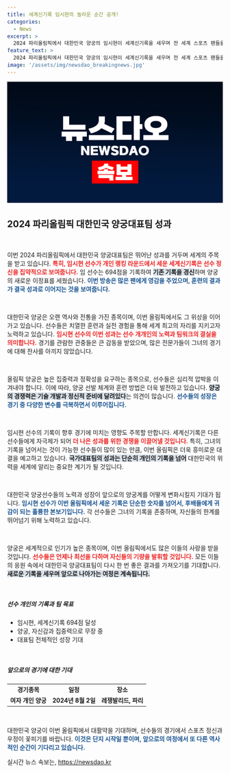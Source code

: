 ```yaml
---
title: 세계신기록 임시현의 놀라운 순간 공개!
categories:
  - News
excerpt: >
  2024 파리올림픽에서 대한민국 양궁의 임시현이 세계신기록을 세우며 전 세계 스포츠 팬들을 놀라게 했다! 그녀의 뛰어난 기록이 돌아오는 올림픽에 어떤 반향을 일으킬지 주목해보자.
feature_text: >
  2024 파리올림픽에서 대한민국 양궁의 임시현이 세계신기록을 세우며 전 세계 스포츠 팬들을 놀라게 했다! 그녀의 뛰어난 기록이 돌아오는 올림픽에 어떤 반향을 일으킬지 주목해보자.
image: '/assets/img/newsdao_breakingnews.jpg'
---
```


<p><img src="/assets/img/newsdao_breakingnews.jpg" alt="ranknews 속보" /></p>

<h2 data-ke-size="size26">2024 파리올림픽 대한민국 양궁대표팀 성과</h2>

<p data-ke-size="size16">&nbsp;</p>

<p>이번 2024 파리올림픽에서 대한민국 양궁대표팀은 뛰어난 성과를 거두며 세계의 주목을 받고 있습니다. <b><span style="color: #ee2323;">특히, 임시현 선수가 개인 랭킹 라운드에서 세운 세계신기록은 선수 정신을 집약적으로 보여줍니다.</span></b> 임 선수는 694점을 기록하여 <b><span style="background-color: #21538527;">기존 기록을 경신</span></b>하며 양궁의 새로운 이정표를 세웠습니다. <b><span style="color: #1a5490;">이번 방송은 많은 팬에게 영감을 주었으며, 훈련의 결과가 결국 성과로 이어지는 것을 보여줍니다.</span></b> </p>

<p data-ke-size="size16">&nbsp;</p>

<p>대한민국 양궁은 오랜 역사와 전통을 가진 종목이며, 이번 올림픽에서도 그 위상을 이어가고 있습니다. 선수들은 치열한 훈련과 실전 경험을 통해 세계 최고의 자리를 지키고자 노력하고 있습니다. <b><span style="color: #ee2323;">임시현 선수의 이번 성과는 선수 개개인의 노력과 팀워크의 결실을 의미합니다.</span></b> 경기를 관람한 관중들은 큰 감동을 받았으며, 많은 전문가들이 그녀의 경기에 대해 찬사를 아끼지 않았습니다. </p>

<p data-ke-size="size16">&nbsp;</p>

<p>올림픽 양궁은 높은 집중력과 정확성을 요구하는 종목으로, 선수들은 심리적 압박을 이겨내야 합니다. 이에 따라, 양궁 선발 체계와 훈련 방법은 더욱 발전하고 있습니다. <b><span style="background-color: #21538527;">양궁의 경쟁력은 기술 개발과 정신적 준비에 달려있다</span></b>는 의견이 많습니다. <b><span style="color: #1a5490;">선수들의 성장은 경기 중 다양한 변수를 극복하면서 이루어집니다.</span></b> </p>

<p data-ke-size="size16">&nbsp;</p>

<p>임시현 선수의 기록이 향후 경기에 미치는 영향도 주목할 만합니다. 세계신기록은 다른 선수들에게 자극제가 되어 <b><span style="color: #ee2323;">더 나은 성과를 위한 경쟁을 이끌어낼 것입니다.</span></b> 특히, 그녀의 기록을 넘어서는 것이 가능한 선수들이 많이 있는 만큼, 이번 올림픽은 더욱 흥미로운 대결을 예고하고 있습니다. <b><span style="background-color: #21538527;">국가대표팀의 성과는 단순히 개인의 기록을 넘어</span></b> 대한민국의 위력을 세계에 알리는 중요한 계기가 될 것입니다. </p>

<p data-ke-size="size16">&nbsp;</p>

<p>대한민국 양궁선수들의 노력과 성장이 앞으로의 양궁계를 어떻게 변화시킬지 기대가 됩니다. <b><span style="color: #1a5490;">임시현 선수가 이번 올림픽에서 세운 기록은 단순한 숫자를 넘어서, 후배들에게 귀감이 되는 훌륭한 본보기입니다.</span></b> 각 선수들은 그녀의 기록을 존중하며, 자신들의 한계를 뛰어넘기 위해 노력하고 있습니다. </p>

<p data-ke-size="size16">&nbsp;</p>

<p>양궁은 세계적으로 인기가 높은 종목이며, 이번 올림픽에서도 많은 이들의 사랑을 받을 것입니다. <b><span style="color: #ee2323;">선수들은 언제나 최선을 다하며 자신들의 기량을 발휘할 것입니다.</span></b> 모든 이들의 응원 속에서 대한민국 양궁대표팀이 다시 한 번 좋은 결과를 가져오기를 기대합니다. <b><span style="background-color: #21538527;">새로운 기록을 세우며 앞으로 나아가는 여정은 계속됩니다.</span></b></p>

<p data-ke-size="size16">&nbsp;</p> 

<h5>선수 개인의 기록과 팀 목표</h5>

<ul>
  <li>임시현, 세계신기록 694점 달성</li>
  <li>양궁, 자신감과 집중력으로 무장 중</li>
  <li>대표팀 전체적인 성장 기대</li>
</ul>

<p data-ke-size="size16">&nbsp;</p>

<h5>앞으로의 경기에 대한 기대</h5>

<table>
  <tr>
    <td style="text-align: center; height: 17px;"><b>경기종목</b></td>
    <td style="text-align: center; height: 17px;"><b>일정</b></td>
    <td style="text-align: center; height: 17px;"><b>장소</b></td>
  </tr>
  <tr>
    <td style="text-align: center; height: 17px;"><b>여자 개인 양궁</b></td>
    <td style="text-align: center; height: 17px;"><b>2024년 8월 2일</b></td>
    <td style="text-align: center; height: 17px;"><b>레쟁발리드, 파리</b></td>
  </tr>
</table>

<p data-ke-size="size16">&nbsp;</p>

<p>대한민국 양궁이 이번 올림픽에서 대활약을 기대하며, 선수들의 경기에서 스포츠 정신과 우정이 꽃피기를 바랍니다. <b><span style="color: #1a5490;">이것은 단지 시작일 뿐이며, 앞으로의 여정에서 또 다른 역사적인 순간이 기다리고 있습니다.</span></b> </p>
실시간 뉴스 속보는, <a href="https://newsdao.kr" rel="dofollow">https://newsdao.kr</a>


